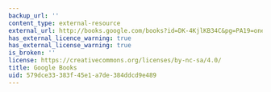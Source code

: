 ```yaml
---
backup_url: ''
content_type: external-resource
external_url: http://books.google.com/books?id=DK-4KjlKB34C&pg=PA19=onepage
has_external_licence_warning: true
has_external_license_warning: true
is_broken: ''
license: https://creativecommons.org/licenses/by-nc-sa/4.0/
title: Google Books
uid: 579dce33-383f-45e1-a7de-384ddcd9e489
---
```

